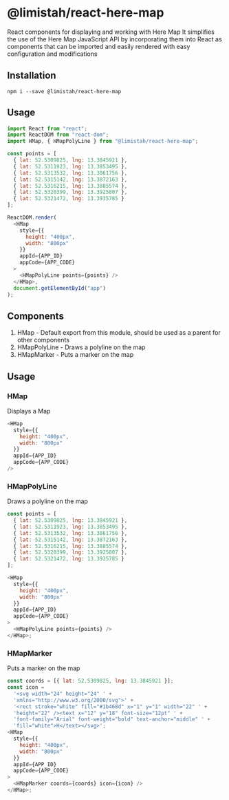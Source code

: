 # @limistah/react-here-map

React components for displaying and working with Here Map
It simplifies the use of the Here Map JavaScript API by incorporating them into React as components that can be imported and easily rendered with easy configuration and modifications

## Installation

`npm i --save @limistah/react-here-map`

## Usage

```js
import React from "react";
import ReactDOM from "react-dom";
import HMap, { HMapPolyLine } from "@limistah/react-here-map";

const points = [
  { lat: 52.5309825, lng: 13.3845921 },
  { lat: 52.5311923, lng: 13.3853495 },
  { lat: 52.5313532, lng: 13.3861756 },
  { lat: 52.5315142, lng: 13.3872163 },
  { lat: 52.5316215, lng: 13.3885574 },
  { lat: 52.5320399, lng: 13.3925807 },
  { lat: 52.5321472, lng: 13.3935785 }
];

ReactDOM.render(
  <HMap
    style={{
      height: "400px",
      width: "800px"
    }}
    appId={APP_ID}
    appCode={APP_CODE}
  >
    <HMapPolyLine points={points} />
  </HMap>,
  document.getElementById("app")
);
```

## Components

1. HMap - Default export from this module, should be used as a parent for other components
2. HMapPolyLine - Draws a polyline on the map
3. HMapMarker - Puts a marker on the map

## Usage

### HMap

Displays a Map

```js
<HMap
  style={{
    height: "400px",
    width: "800px"
  }}
  appId={APP_ID}
  appCode={APP_CODE}
/>
```

### HMapPolyLine

Draws a polyline on the map

```js
const points = [
  { lat: 52.5309825, lng: 13.3845921 },
  { lat: 52.5311923, lng: 13.3853495 },
  { lat: 52.5313532, lng: 13.3861756 },
  { lat: 52.5315142, lng: 13.3872163 },
  { lat: 52.5316215, lng: 13.3885574 },
  { lat: 52.5320399, lng: 13.3925807 },
  { lat: 52.5321472, lng: 13.3935785 }
];

<HMap
  style={{
    height: "400px",
    width: "800px"
  }}
  appId={APP_ID}
  appCode={APP_CODE}
>
  <HMapPolyLine points={points} />
</HMap>;
```

### HMapMarker

Puts a marker on the map

```js
const coords = [{ lat: 52.5309825, lng: 13.3845921 }];
const icon =
  '<svg width="24" height="24" ' +
  'xmlns="http://www.w3.org/2000/svg">' +
  '<rect stroke="white" fill="#1b468d" x="1" y="1" width="22" ' +
  'height="22" /><text x="12" y="18" font-size="12pt" ' +
  'font-family="Arial" font-weight="bold" text-anchor="middle" ' +
  'fill="white">H</text></svg>';
<HMap
  style={{
    height: "400px",
    width: "800px"
  }}
  appId={APP_ID}
  appCode={APP_CODE}
>
  <HMapMarker coords={coords} icon={icon} />
</HMap>;
```

